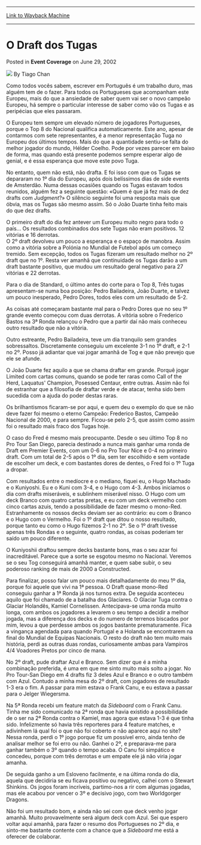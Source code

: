 
---
[Link to Wayback Machine](https://web.archive.org/web/20220703175205/https://magic.wizards.com/en/articles/archive/event-coverage/o-draft-dos-tugas-2002-06-29)

[_metadata_:author]:- "Tiago Chan"
[_metadata_:description]:- "Como todos vocês sabem, escrever em Português é um trabalho duro, mas alguém tem de o fazer. Para todos os Portugueses que acompanham este Europeu, mais do que a ansiedade de saber quem vai ser o novo campeão Europeu, há sempre o particular interesse de saber como vão os Tugas e as peripécias que eles passaram. O Europeu tem sempre um elevado número de jogadores Portugueses,"
[_metadata_:generator]:- "Drupal 7 (http://drupal.org)"
[_metadata_:node]:- "769361"
[_metadata_:publish_date]:- "2002-06-29"
[_metadata_:source]:- "div-main-content"
[_metadata_:title]:- "O Draft dos Tugas"
[_metadata_:wayback_capture_timestamp]:- "2022-07-03 17:52:05"
[_metadata_:wayback_raw_url]:- "https://web.archive.org/web/20220703175205id_/https://magic.wizards.com/en/articles/archive/event-coverage/o-draft-dos-tugas-2002-06-29"
[_metadata_:wayback_url]:- "https://magic.wizards.com/en/articles/archive/event-coverage/o-draft-dos-tugas-2002-06-29"
---


O Draft dos Tugas
=================



 Posted in **Event Coverage**
 on June 29, 2002 






![](https://media.magic.wizards.com/styles/auth_small/public/generic-avatar-150_97.png)
By Tiago Chan











Como todos vocês sabem, escrever em Português é um trabalho duro, mas alguém tem de o fazer. Para todos os Portugueses que acompanham este Europeu, mais do que a ansiedade de saber quem vai ser o novo campeão Europeu, há sempre o particular interesse de saber como vão os Tugas e as peripécias que eles passaram. 

O Europeu tem sempre um elevado número de jogadores Portugueses, porque o Top 8 do Nacional qualifica automaticamente. Este ano, apesar de contarmos com sete representantes, é a menor representação Tuga no Europeu dos últimos tempos. Mais do que a quantidade sentiu-se falta do melhor jogador do mundo, Hélder Coelho. Pode por vezes parecer em baixo de forma, mas quando está presente podemos sempre esperar algo de genial, e é essa esperança que move este povo Tuga.

No entanto, quem não está, não drafta. E foi isso com que os Tugas se depararam no 1º dia do Europeu, após dois belíssimos dias de side events de Amsterdão. Numa dessas ocasiões quando os Tugas estavam todos reunidos, alguém fez a seguinte questão: «Quem é que já fez mais de dez drafts com *Judgment*?» O silêncio seguinte foi uma resposta mais que óbvia, mas os Tugas são mesmo assim. Só o João Duarte tinha feito mais do que dez drafts.

O primeiro draft do dia fez antever um Europeu muito negro para todo o país... Os resultados combinados dos sete Tugas não eram positivos. 12 vitórias e 16 derrotas.   
 O 2º draft devolveu um pouco a esperança e o espaço de manobra. Assim como a vitória sobre a Polónia no Mundial de Futebol após um começo tremido. Sem excepção, todos os Tugas fizeram um resultado melhor no 2º draft que no 1º. Resta ver amanhã que continuidade os Tugas darão a um draft bastante positivo, que mudou um resultado geral negativo para 27 vitórias e 22 derrotas. 

Para o dia de Standard, o último antes do corte para o Top 8, Três tugas apresentam-se numa boa posição: Pedro Bailadeira, João Duarte, e talvez um pouco inesperado, Pedro Dores, todos eles com um resultado de 5-2. 

As coisas até começaram bastante mal para o Pedro Dores que no seu 1º grande evento começou com duas derrotas. A vitória sobre o Frederico Bastos na 3ª Ronda relançou o Pedro que a partir daí não mais conheceu outro resultado que não a vitória. 

Outro estreante, Pedro Bailadeira, teve um dia tranquilo sem grandes sobressaltos. Discretamente conseguiu um excelente 3-1 no 1º draft, e 2-1 no 2º. Posso já adiantar que vai jogar amanhã de Tog e que não prevejo que ele se afunde. 

O João Duarte fez aquilo a que se chama draftar em grande. Porquê jogar Limited com cartas comuns, quando se pode ter raras como Call of the Herd, Laquatus' Champion, Posessed Centaur, entre outras. Assim não foi de estranhar que a filosofia de draftar verde e de atacar, tenha sido bem sucedida com a ajuda do poder destas raras. 

Os brilhantismos ficaram-se por aqui, e quem deu o exemplo do que se não deve fazer foi mesmo o eterno Campeão: Frederico Bastos, Campeão Nacional de 2000, e para sempre. Ficou-se pelo 2-5, que assim como assim foi o resultado mais fraco dos Tugas hoje. 

O caso do Fred é mesmo mais preocupante. Desde o seu último Top 8 no Pro Tour San Diego, parecia destinado a nunca mais ganhar uma ronda de Draft em Premier Events, com um 0-6 no Pro Tour Nice e 0-4 no primeiro draft. Com um total de 2-5 após o 1º dia, sem ter escolhido e sem vontade de escolher um deck, e com bastantes dores de dentes, o Fred foi o 1º Tuga a dropar. 

Com resultados entre o medíocre e o mediano, fiquei eu, o Hugo Machado e o Kuniyoshi. Eu e o Kuni com 3-4, e o Hugo com 4-3. Ambos iniciamos o dia com drafts miseráveis, e sublinhem miserável nisso. O Hugo com um deck Branco com quatro cartas pretas, e eu com um deck vermelho com cinco cartas azuis, tendo a possibilidade de fazer mesmo o mono-Red. Estranhamente os nossos decks deviam ser ao contrário: eu com o Branco e o Hugo com o Vermelho. Foi o 1º draft que ditou o nosso resultado, porque tanto eu como o Hugo fizemos 2-1 no 2º. Se o 1º draft tivesse apenas três Rondas e o seguinte, quatro rondas, as coisas poderiam ter saído um pouco diferente. 

O Kuniyoshii draftou sempre decks bastante bons, mas o seu azar foi inacreditável. Parece que a sorte se esgotou mesmo no Nacional. Veremos se o seu Tog conseguirá amanhã manter, e quem sabe subir, o seu poderoso ranking de mais de 2000 a Constructed.

Para finalizar, posso falar um pouco mais detalhadamente do meu 1º dia, porque foi aquele que vivi na 1ª pessoa. O Draft quase mono-Red conseguiu ganhar a 1ª Ronda já nos turnos extra. De seguida aconteceu aquilo que foi chamado de a batalha dos Glaciares. O Glaciar Tuga contra o Glaciar Holandês, Kamiel Cornelissen. Antecipava-se uma ronda muito longa, com ambos os jogadores a levarem o seu tempo a decidir a melhor jogada, mas a diferença dos decks e do numero de terrenos biscados por mim, levou a que perdesse ambos os jogos bastante prematuramente. Fica a vingança agendada para quando Portugal e a Holanda se encontrarem na final do Mundial de Equipas Nacionais. O resto do draft não tem muito mais história, perdi as outras duas rondas, curiosamente ambas para Vampiros 4/4 Voadores Pretos por cinco de mana. 

No 2º draft, pude draftar Azul e Branco. Sem dizer que é a minha combinação preferida, é uma em que me sinto muito mais solto a jogar. No Pro Tour-San Diego em 4 drafts fiz 3 deles Azul e Branco e o outro também com Azul. Contudo a minha mesa do 2º draft, com jogadores de resultado 1-3 era o fim. A passar para mim estava o Frank Canu, e eu estava a passar para o Jelger Wiegersma. 

Na 5ª Ronda recebi um feature match da *Sideboard* com o Frank Canu. Tinha me sido comunicado na 2ª ronda que havia existido a possibilidade de o ser na 2ª Ronda contra o Kamiel, mas agora que estava 1-3 é que tinha sido. Infelizmente só havia três reporteres para 4 feature matches, e adivinhem lá qual foi o que não foi coberto e não aparece aqui no site? Nessa ronda, perdi o 1º jogo porque fiz um possível erro, ainda tenho de analisar melhor se foi erro ou não. Ganhei o 2º, e preparava-me para ganhar também o 3º quando o tempo acaba. O Canu foi simpático e concedeu, porque com três derrotas e um empate ele já não viria jogar amanha. 

De seguida ganho a um Esloveno facilmente, e na última ronda do dia, aquela que decidiria se eu ficava positivo ou negativo, calhei com o Stewart Shinkins. Os jogos foram incríveis, partimo-nos a rir com algumas jogadas, mas ele acabou por vencer o 3º e decisivo jogo, com two Worldgorger Dragons.

Não foi um resultado bom, e ainda não sei com que deck venho jogar amanhã. Muito provavelmente será algum deck com Azul. Sei que espero voltar aqui amanhã, para fazer o resumo dos Portugueses no 2º dia, e sinto-me bastante contente com a chance que a *Sideboard* me está a oferecer de colaborar.







